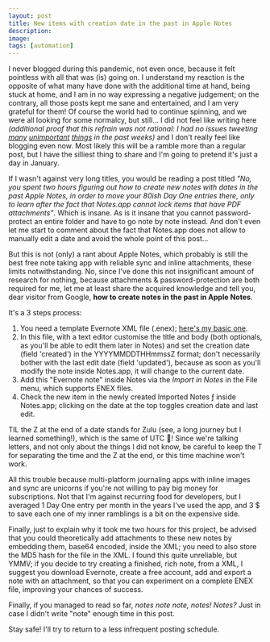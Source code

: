 ```yaml
---
layout: post
title: New items with creation date in the past in Apple Notes
description:
image:
tags: [automation]
---
```

I never blogged during this pandemic, not even once, because it felt pointless with all that was (is) going on.
I understand my reaction is the opposite of what many have done with the additional time at hand, being stuck at home, and I am in no way expressing a negative judgement; on the contrary, all those posts kept me sane and entertained, and I am very grateful for them!
Of course the world had to continue spinning, and we were all looking for some normalcy, but still... I did not feel like writing here _(additional proof that this refrain was not rational: I had no issues tweeting [many](https://twitter.com/cdf1982/status/1261059469368332289?s=20) [unimportant](https://twitter.com/cdf1982/status/1260601086320300033?s=20) [things](https://twitter.com/cdf1982/status/1259121000513449984?s=20) in the past weeks)_ and I don't really feel like blogging even now.
Most likely this will be a ramble more than a regular post, but I have the silliest thing to share and I'm going to pretend it's just a day in January.

If I wasn't against very long titles, you would be reading a post titled _"No, you spent two hours figuring out how to create new notes with dates in the past Apple Notes, in order to move your 80ish Day One entries there, only to learn after the fact that Notes.app cannot lock items that have PDF attachments"_. Which is insane. As is it insane that you cannot password-protect an entire folder and have to go note by note instead. And don't even let me start to comment about the fact that Notes.app does not allow to manually edit a date and avoid the whole point of this post...

But this is not (only) a rant about Apple Notes, which probably is still the best free note taking app with reliable sync and inline attachments, these limits notwithstanding. 
No, since I've done this not insignificant amount of research for nothing, because attachments & password-protection are both required for me, let me at least share the acquired knowledge and tell you, dear visitor from Google, **how to create notes in the past in Apple Notes**.

It's a 3 steps process:
1. You need a template Evernote XML file (.enex); [here's my basic one](https://cdf1982.com/downloads/CustomDateInAppleNotesEvernoteTemplate.enex).
2. In this file, with a text editor customise the title and body (both optionals, as you'll be able to edit them later in Notes) and set the creation date (field 'created') in the YYYYMMDDTHHmmssZ format; don't necessarily bother with the last edit date (field 'updated'), because as soon as you'll modify the note inside Notes.app, it will change to the current date.
3. Add this "Evernote note" inside Notes via the _Import in Notes_ in the File menu, which supports ENEX files.
4. Check the new item in the newly created Imported Notes ƒ inside Notes.app; clicking on the date at the top toggles creation date and last edit.

TIL the Z at the end of a date stands for Zulu (see, a long journey but I learned something!), which is the same of UTC 🤯! Since we're talking letters, and not only about the things I did not know, be careful to keep the T for separating the time and the Z at the end, or this time machine won't work.

All this trouble because multi-platform journaling apps with inline images and sync are unicorns if you're not willing to pay big money for subscriptions. Not that I'm against recurring food for developers, but I averaged 1 Day One entry per month in the years I've used the app, and 3 $ to save each one of my inner ramblings is a bit on the expensive side.

Finally, just to explain why it took me two hours for this project, be advised that you could theoretically add attachments to these new notes by embedding them, base64 encoded, inside the XML; you need to also store the MD5 hash for the file in the XML. I found this quite unreliable, but YMMV; if you decide to try creating a finished, rich note, from a XML, I suggest you download Evernote, create a free account, add and export a note with an attachment, so that you can experiment on a complete ENEX file, improving your chances of success.

Finally, if you managed to read so far, _notes note note, notes! Notes?_ Just in case I didn't write "note" enough time in this post.

Stay safe! I'll try to return to a less infrequent posting schedule.